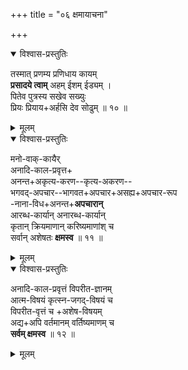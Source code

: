 +++
title = "०६ क्षमायाचना"

+++
<details open><summary>विश्वास-प्रस्तुतिः</summary>

तस्मात् प्रणम्य प्रणिधाय कायम्  
**प्रसादये त्वाम्** अहम् ईशम् ईड्यम् ।  
पितेव पुत्रस्य सखेव सख्युः  
प्रियः प्रियाय+अर्हसि देव सोढुम् ॥ १० ॥  
</details>

<details><summary>मूलम्</summary>

तस्मात् प्रणम्य प्रणिधाय कायं प्रसादये त्वामहमीशमीड्यम् । पितेव पुत्रस्य सखेव सख्युः प्रियः प्रियायार्हसि देव सोढुम् ॥
</details>

<details open><summary>विश्वास-प्रस्तुतिः</summary>

मनो-वाक्-कायैर्  
अनादि-काल-प्रवृत्त+  
अनन्त+अकृत्य-करण--कृत्य-अकरण--  
भगवद्-अपचार--भागवत+अपचार+असह्य+अपचार-रूप  
-नाना-विध+अनन्त+**अपचारान्**  
आरब्ध-कार्यान् अनारब्ध-कार्यान्  
कृतान् क्रियमाणान् करिष्यमाणांश् च  
सर्वान् अशेषतः **क्षमस्व** ॥ ११ ॥  
</details>

<details><summary>मूलम्</summary>

मनोवाक्कायैरनादिकालप्रवृत्त अनन्त अकृत्यकरण कृत्याकरण भगवदपचार भागवतापचार असह्यापचाररूप नानाविध अनन्तापचारान् आरब्धकार्यान्, अनारब्धकार्यान् कृतान् क्रियमाणान्, करिष्यमाणांश्च सर्वान् अशेषतः क्षमस्व।।(21)
</details>

<details open><summary>विश्वास-प्रस्तुतिः</summary>

अनादि-काल-प्रवृत्तं विपरीत-ज्ञानम्  
आत्म-विषयं कृत्स्न-जगद्-विषयं च  
विपरीत-वृत्तं च +अशेष-विषयम्  
अद्य+अपि वर्तमानम् वर्तिष्यमाणम् च  
**सर्वम् क्षमस्व** ॥ १२ ॥
</details>

<details><summary>मूलम्</summary>

अनादिकालप्रवृत्त विपरीतज्ञानं, आत्मविषयं कृत्स्नजगद्विषयं च, विपरीतवृत्तं च अशेषविषयं, अद्यापि वर्तमानं वर्तिष्यमाणं च सर्वं क्षमस्व ।
</details>
